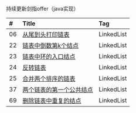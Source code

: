 持续更新剑指offer（java实现）

| #    | Title                                          		  | Tag                                      |
| :--- | :------------------------------------------------------- | :--------------------------------------- |
| 06  | [从尾到头打印链表][06]                                      | LinkedList 
| 22  | [链表中倒数第k个结点][22]                                   | LinkedList 
| 23  | [链表中环的入口结点][23]                                    | LinkedList
| 24  | [反转链表][24]                             			      | LinkedList
| 25  | [合并两个排序的链表][25]                  					  | LinkedList
| 37  | [两个链表的第一个公共结点][37]                            	  | LinkedList
| 69  | [删除链表中重复的结点][69]                                   | LinkedList 


[06]: https://github.com/mcrwayfun/java-data-structure/tree/master/doc/practice/06
[22]: https://github.com/mcrwayfun/java-data-structure/tree/master/doc/practice/22
[23]: https://github.com/mcrwayfun/java-data-structure/tree/master/doc/practice/23
[24]: https://github.com/mcrwayfun/java-data-structure/tree/master/doc/practice/24
[25]: https://github.com/mcrwayfun/java-data-structure/tree/master/doc/practice/25
[37]: https://github.com/mcrwayfun/java-data-structure/tree/master/doc/practice/06
[69]: https://github.com/mcrwayfun/java-data-structure/tree/master/doc/practice/69
